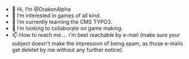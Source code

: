 - 👋 Hi, I’m @DrakonAlpha
- 👀 I’m interested in games of all kind.
- 🌱 I’m currently learning the CMS TYPO3.
- 💞️ I’m looking to collaborate on game making.
- 📫 How to reach me ... i'm best reachable by e-mail (make sure your subject doesn't make the impression of being spam, as those e-mails get deletet by me without any further notice).

<!---
DrakonAlpha/DrakonAlpha is a ✨ special ✨ repository because its `README.md` (this file) appears on your GitHub profile.
You can click the Preview link to take a look at your changes.
--->
